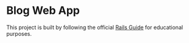 # Blog Web App

This project is built by following the official [Rails Guide](https://guides.rubyonrails.org/v7.2/getting_started.html) for educational purposes.